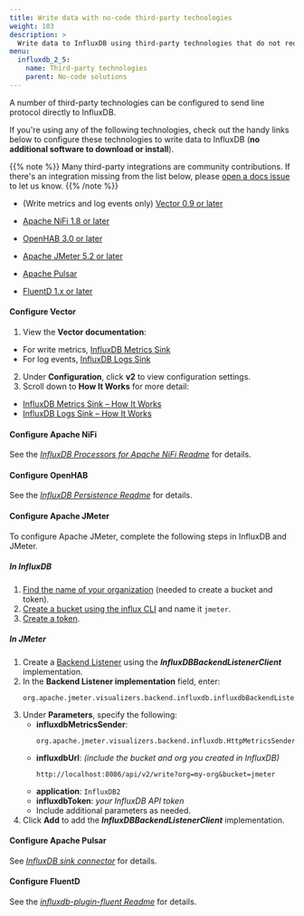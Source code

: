 ```yaml
---
title: Write data with no-code third-party technologies
weight: 103
description: >
  Write data to InfluxDB using third-party technologies that do not require coding.
menu:
  influxdb_2_5:
    name: Third-party technologies
    parent: No-code solutions
---
```



A number of third-party technologies can be configured to send line protocol directly to InfluxDB.


If you're using any of the following technologies, check out the handy links below to configure these technologies to write data to InfluxDB (**no additional software to download or install**).

{{% note %}}
Many third-party integrations are community contributions. If there's an integration missing from the list below, please [open a docs issue](https://github.com/influxdata/docs-v2/issues/new/choose) to let us know.
{{% /note %}}

- (Write metrics and log events only) [Vector 0.9 or later](#configure-vector)

- [Apache NiFi 1.8 or later](#configure-apache-nifi)

- [OpenHAB 3.0 or later](#configure-openhab)

- [Apache JMeter 5.2 or later](#configure-apache-jmeter)

- [Apache Pulsar](#configure-apache-pulsar)

- [FluentD 1.x or later](#configure-fluentd)


#### Configure Vector

1. View the **Vector documentation**:
  - For write metrics, [InfluxDB Metrics Sink](https://vector.dev/docs/reference/sinks/influxdb_metrics/)
  - For log events, [InfluxDB Logs Sink](https://vector.dev/docs/reference/sinks/influxdb_logs/)
2. Under **Configuration**, click **v2** to view configuration settings.
3. Scroll down to **How It Works** for more detail:
  - [InfluxDB Metrics Sink – How It Works ](https://vector.dev/docs/reference/sinks/influxdb_metrics/#how-it-works)
  - [InfluxDB Logs Sink – How It Works](https://vector.dev/docs/reference/sinks/influxdb_logs/#how-it-works)

#### Configure Apache NiFi

See the _[InfluxDB Processors for Apache NiFi Readme](https://github.com/influxdata/nifi-influxdb-bundle#influxdb-processors-for-apache-nifi)_ for details.

#### Configure OpenHAB

See the _[InfluxDB Persistence Readme](https://github.com/openhab/openhab-addons/tree/master/bundles/org.openhab.persistence.influxdb)_ for details.

#### Configure Apache JMeter

<!-- after doc updates are made, we can simplify to: See the _[Apache JMeter User's Manual - JMeter configuration](https://jmeter.apache.org/usermanual/realtime-results.html#jmeter-configuration)_ for details. -->

To configure Apache JMeter, complete the following steps in InfluxDB and JMeter.

##### In InfluxDB

1. [Find the name of your organization](/influxdb/v2.5/organizations/view-orgs/) (needed to create a bucket and token).
2. [Create a bucket using the influx CLI](/influxdb/v2.5/organizations/buckets/create-bucket/#create-a-bucket-using-the-influx-cli) and name it `jmeter`.
3. [Create a token](/influxdb/v2.5/security/tokens/create-token/).

##### In JMeter

1. Create a [Backend Listener](https://jmeter.apache.org/usermanual/component_reference.html#Backend_Listener) using the _**InfluxDBBackendListenerClient**_ implementation.
2. In the **Backend Listener implementation** field, enter:
    ```
    org.apache.jmeter.visualizers.backend.influxdb.influxdbBackendListenerClient
    ```
3. Under **Parameters**, specify the following:
   - **influxdbMetricsSender**:
      ```
      org.apache.jmeter.visualizers.backend.influxdb.HttpMetricsSender
      ```
   - **influxdbUrl**: _(include the bucket and org you created in InfluxDB)_
      ```
      http://localhost:8086/api/v2/write?org=my-org&bucket=jmeter
      ```
   - **application**: `InfluxDB2`
   - **influxdbToken**: _your InfluxDB API token_
   - Include additional parameters as needed.
4. Click **Add** to add the _**InfluxDBBackendListenerClient**_ implementation.

#### Configure Apache Pulsar

See _[InfluxDB sink connector](https://pulsar.apache.org/docs/en/io-influxdb-sink/)_ for details.

#### Configure FluentD

See the _[influxdb-plugin-fluent Readme](https://github.com/influxdata/influxdb-plugin-fluent)_ for details.
